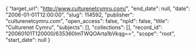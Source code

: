 {
  "target_url": "http://www.culturenetcymru.com/", 
  "end_date": null, 
  "date": "2006-01-01T12:00:00", 
  "slug": 114592, 
  "publisher": "culturenetcymru.com", 
  "open_access": false, 
  "npld": false, 
  "title": "Culturenet Cymru", 
  "subjects": [], 
  "collections": [], 
  "record_id": "20060101T120000/635360ImTWQOArta1bVkqg==", 
  "scope": "root", 
  "start_date": null
}

